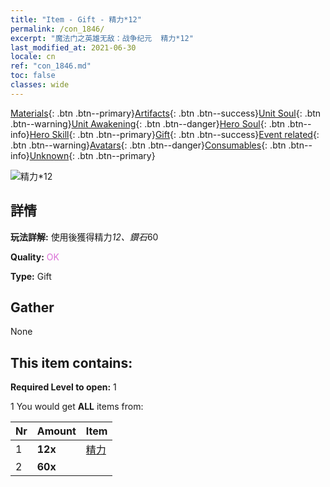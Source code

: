 ```yaml
---
title: "Item - Gift - 精力*12"
permalink: /con_1846/
excerpt: "魔法门之英雄无敌：战争纪元  精力*12"
last_modified_at: 2021-06-30
locale: cn
ref: "con_1846.md"
toc: false
classes: wide
---
```

 [Materials](/ItemsCN/){: .btn .btn--primary}[Artifacts](/ItemsCN/Artifacts/){: .btn .btn--success}[Unit Soul](/ItemsCN/UnitSoul/){: .btn .btn--warning}[Unit Awakening](/ItemsCN/UnitAwakening/){: .btn .btn--danger}[Hero Soul](/ItemsCN/HeroSoul/){: .btn .btn--info}[Hero Skill](/ItemsCN/HeroSkill/){: .btn .btn--primary}[Gift](/ItemsCN/Gift/){: .btn .btn--success}[Event related](/ItemsCN/Events/){: .btn .btn--warning}[Avatars](/ItemsCN/Avatars/){: .btn .btn--danger}[Consumables](/ItemsCN/Consumables/){: .btn .btn--info}[Unknown](/ItemsCN/Unknown/){: .btn .btn--primary}

 ![精力*12](/images/t/i_907469.png)

## 詳情
 **玩法詳解:** 使用後獲得精力*12、鑽石*60

 **Quality:** <span style="color: #DA70D6">OK</span>

 **Type:** Gift

## Gather

  None

## This item contains:

 **Required Level to open:** 1

 1 You would get **ALL** items  from:

  | Nr | Amount |     Item    |
  |:---|:-------|:------------|
  | 1 |  **12x** | [精力](/cn/Items/con_954/) |  | 
  | 2 |  **60x** | <i class="fas fa-gem"/> |  | 

